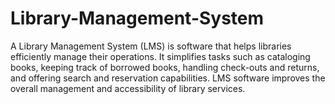 # Library-Management-System
A Library Management System (LMS) is software that helps libraries efficiently manage their operations. It simplifies tasks such as cataloging books, keeping track of borrowed books, handling check-outs and returns, and offering search and reservation capabilities. LMS software improves the overall management and accessibility of library services.
